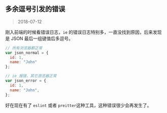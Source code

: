 ## 多余逗号引发的错误

> 2018-07-12

刚入前端的时候看错误日志，`ie` 的错误日志特别多，一直没找到原因，后来发现是 JSON 最后一组键值后多逗号。

<!-- prettier-ignore -->
```js
// 所有浏览器都正常
var json_normal = {
  id: 1,
  name: "John"
};

// ie 报错，其它游览器正常
var json_error = {
  id: 1,
  name: "John",
};
```

好在现在有了 `eslint` 或者 `preitter`这种工具，这种错误很少会再发生了。
